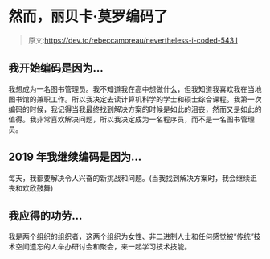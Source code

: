 # 然而，丽贝卡·莫罗编码了

> 原文:[https://dev.to/rebeccamoreau/nevertheless-i-coded-543 l](https://dev.to/rebeccamoreau/nevertheless-i-coded--543l)

## [](#i-began-coding-because)我开始编码是因为...

我想成为一名图书管理员。我不知道我在高中想做什么，但我知道我喜欢我在当地图书馆的兼职工作。所以我决定去读计算机科学的学士和硕士综合课程。我第一次编码的时候，我记得当我最终找到解决方案的时候是如此的沮丧，然而又是如此的值得。我非常喜欢解决问题，所以我决定成为一名程序员，而不是一名图书管理员。

## 2019 年我继续编码是因为...

每天，我都要解决令人兴奋的新挑战和问题。(当我找到解决方案时，我会继续沮丧和欢欣鼓舞)

## [](#i-deserve-credit-for-)我应得的功劳...

我是两个组织的组织者，这两个组织为女性、非二进制人士和任何感觉被“传统”技术空间遗忘的人举办研讨会和聚会，来一起学习技术技能。